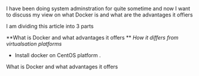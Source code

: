 I have been doing system adminstration for quite sometime and now I want to discuss my view on what Docker is and what are the advantages it offiers 

I am dividing this article into 3 parts 

**What is Docker and what advantages it offers **
_How it differs from virtualsation platforms_
- Install docker on CentOS platform .

What is Docker and what advantages it offers 


